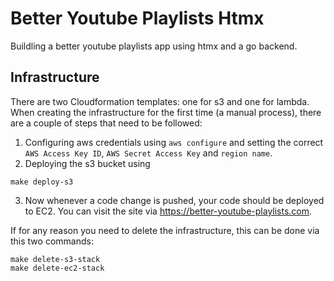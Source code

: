 # Better Youtube Playlists Htmx

Buildling a better youtube playlists app using htmx and a go backend.

## Infrastructure

There are two Cloudformation templates: one for s3 and one for lambda. When creating the infrastructure for the first time (a manual process), there are a couple of steps that need to be followed:

1. Configuring aws credentials using `aws configure` and setting the correct `AWS Access Key ID`, `AWS Secret Access Key` and `region name`.
2. Deploying the s3 bucket using

```
make deploy-s3
```

3. Now whenever a code change is pushed, your code should be deployed to EC2. You can visit the site via https://better-youtube-playlists.com.

If for any reason you need to delete the infrastructure, this can be done via this two commands:

```
make delete-s3-stack
make delete-ec2-stack
```
